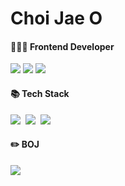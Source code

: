 # Choi Jae O
<h4>🧑🏻‍💻 Frontend Developer</h4>
<p>
  <a href="https://jaeochoii.github.io/" target="_blank"><img src="https://img.shields.io/badge/Tech_Blog-DD0B78?style=for-the-badge&logo=GitHub%20Sponsors&logoColor=white"/></a>
  <a href="https://www.linkedin.com/in/%EC%9E%AC%EC%98%A4-%EC%B5%9C-187625299/" target="_blank"><img src="https://img.shields.io/badge/Jaeochoiii-0A66C2?style=for-the-badge&logo=Linkedin&logoColor=white"/></a>
  <a href="mailto:jaeochoiii0716@naver.com" target="_blank"><img src="https://img.shields.io/badge/jaeochoiii0716@naver.com-03C75A?style=for-the-badge&logo=Naver&logoColor=white"/></a>
</p>
<h4>📚 Tech Stack</h4>
<p>
  <img src="https://img.shields.io/badge/JavaScript-F7DF1E?style=for-the-badge&logo=javascript&logoColor=black"/></a>&nbsp
  <img src="https://img.shields.io/badge/TypeScript-3178C6?style=for-the-badge&logo=typescript&logoColor=white"/></a>&nbsp
  <img src="https://img.shields.io/badge/React-61DAFB?style=for-the-badge&logo=react&logoColor=black"/></a>&nbsp
</p>
<h4>✏️ BOJ</h4>
<img src="http://mazassumnida.wtf/api/v2/generate_badge?boj=jaeochoiii0716"/>

